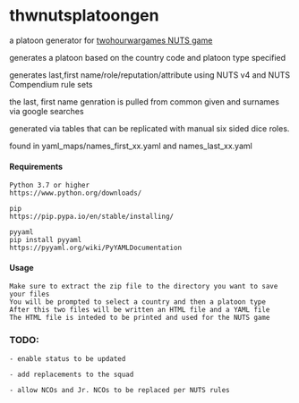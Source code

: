 # thwnutsplatoongen
a platoon generator for [twohourwargames NUTS game](http://www.twohourwargames.com/ww2.html)

generates a platoon based on the country code and platoon type specified 

generates last,first name/role/reputation/attribute using NUTS v4 and NUTS Compendium rule sets

the last, first name genration is pulled from common given and surnames via google searches

generated via tables that can be replicated with manual six sided dice roles. 

found in yaml_maps/names_first_xx.yaml and names_last_xx.yaml

#### Requirements

    Python 3.7 or higher 
    https://www.python.org/downloads/

    pip
    https://pip.pypa.io/en/stable/installing/

    pyyaml
    pip install pyyaml
    https://pyyaml.org/wiki/PyYAMLDocumentation

   

#### Usage

    Make sure to extract the zip file to the directory you want to save your files
    You will be prompted to select a country and then a platoon type
    After this two files will be written an HTML file and a YAML file
    The HTML file is inteded to be printed and used for the NUTS game
    
### TODO:
    - enable status to be updated

    - add replacements to the squad

    - allow NCOs and Jr. NCOs to be replaced per NUTS rules
    
